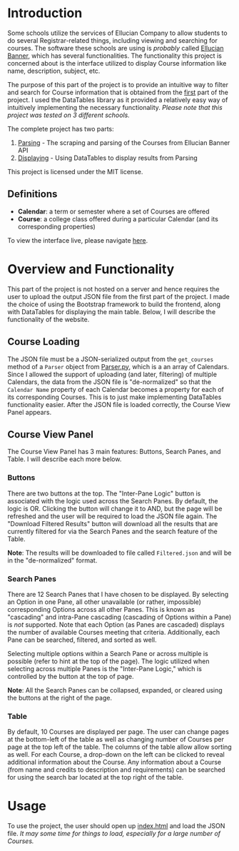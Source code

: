 # Introduction
Some schools utilize the services of Ellucian Company to allow students to do several Registrar-related things, including viewing and searching for courses. The software these schools are using is *probably* called [Ellucian Banner](https://www.ellucian.com/solutions/ellucian-banner), which has several functionalities. The functionality this project is concerned about is the interface utilized to display Course information like name, description, subject, etc.

The purpose of this part of the project is to provide an intuitive way to filter and search for Course information that is obtained from the [first](../Parsing/) part of the project. I used the DataTables library as it provided a relatively easy way of intuitively implementing the necessary functionality. *Please note that this project was tested on 3 different schools.*

The complete project has two parts:
1. [Parsing](../Parsing/) - The scraping and parsing of the Courses from Ellucian Banner API
2. [Displaying](../Displaying/) - Using DataTables to display results from Parsing

This project is licensed under the MIT license.

## Definitions
- **Calendar**: a term or semester where a set of Courses are offered
- **Course**: a college class offered during a particular Calendar (and its corresponding properties)

To view the interface live, please navigate [here](./main.html).

# Overview and Functionality
This part of the project is not hosted on a server and hence requires the user to upload the output JSON file from the first part of the project. I made the choice of using the Bootstrap framework to build the frontend, along with DataTables for displaying the main table. Below, I will describe the functionality of the website.

## Course Loading
The JSON file must be a JSON-serialized output from the `get_courses` method of a `Parser` object from [Parser.py](../Parsing/Parser.py), which is a an array of Calendars. Since I allowed the support of uploading (and later, filtering) of multiple Calendars, the data from the JSON file is "de-normalized" so that the `Calendar Name` property of each Calendar becomes a property for each of its corresponding Courses. This is to just make implementing DataTables functionality easier. After the JSON file is loaded correctly, the Course View Panel appears.

## Course View Panel
The Course View Panel has 3 main features: Buttons, Search Panes, and Table. I will describe each more below.

### Buttons
There are two buttons at the top. The "Inter-Pane Logic" button is associated with the logic used across the Search Panes. By default, the logic is OR. Clicking the button will change it to AND, but the page will be refreshed and the user will be required to load the JSON file again. The "Download Filtered Results" button will download all the results that are currently filtered for via the Search Panes and the search feature of the Table.

**Note**: The results will be downloaded to file called `Filtered.json` and will be in the "de-normalized" format.

### Search Panes
There are 12 Search Panes that I have chosen to be displayed. By selecting an Option in one Pane, all other unavailable (or rather, impossible) corresponding Options across all other Panes. This is known as "cascading" and intra-Pane cascading (cascading of Options within a Pane) is *not* supported. Note that each Option (as Panes are cascaded) displays the number of available Courses meeting that criteria. Additionally, each Pane can be searched, filtered, and sorted as well.

Selecting multiple options within a Search Pane or across multiple is possible (refer to hint at the top of the page). The logic utilized when selecting across multiple Panes is the "Inter-Pane Logic," which is controlled by the button at the top of page.

**Note**: All the Search Panes can be collapsed, expanded, or cleared using the buttons at the right of the page.

### Table
By default, 10 Courses are displayed per page. The user can change pages at the bottom-left of the table as well as changing number of Courses per page at the top left of the table. The columns of the table allow allow sorting as well. For each Course, a drop-down on the left can be clicked to reveal additional information about the Course. Any information about a Course (from name and credits to description and requirements) can be searched for using the search bar located at the top right of the table.

# Usage
To use the project, the user should open up [index.html](./index.html) and load the JSON file. *It may some time for things to load, especially for a large number of Courses.*
